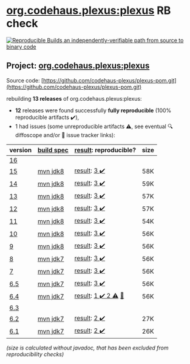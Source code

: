 [org.codehaus.plexus:plexus](https://central.sonatype.com/artifact/org.codehaus.plexus/plexus/versions) RB check
=======

[![Reproducible Builds](https://reproducible-builds.org/images/logos/rb.svg) an independently-verifiable path from source to binary code](https://reproducible-builds.org/)

## Project: [org.codehaus.plexus:plexus](https://central.sonatype.com/artifact/org.codehaus.plexus/plexus/versions)

Source code: [https://github.com/codehaus-plexus/plexus-pom.git](https://github.com/codehaus-plexus/plexus-pom.git)

rebuilding **13 releases** of org.codehaus.plexus:plexus:
- **12** releases were found successfully **fully reproducible** (100% reproducible artifacts :heavy_check_mark:),
- 1 had issues (some unreproducible artifacts :warning:, see eventual :mag: diffoscope and/or :memo: issue tracker links):

| version | [build spec](/BUILDSPEC.md) | [result](https://reproducible-builds.org/docs/jvm/): reproducible? | size |
| -- | --------- | ------ | -- |
| [16](https://central.sonatype.com/artifact/org.codehaus.plexus/plexus/16/pom) | | | |
| [15](https://central.sonatype.com/artifact/org.codehaus.plexus/plexus/15/pom) | [mvn jdk8](plexus-pom-15.buildspec) | [result](plexus-15.buildinfo): [3 :heavy_check_mark: ](plexus-15.buildcompare) | 58K |
| [14](https://central.sonatype.com/artifact/org.codehaus.plexus/plexus/14/pom) | [mvn jdk8](plexus-pom-14.buildspec) | [result](plexus-14.buildinfo): [3 :heavy_check_mark: ](plexus-14.buildcompare) | 59K |
| [13](https://central.sonatype.com/artifact/org.codehaus.plexus/plexus/13/pom) | [mvn jdk8](plexus-pom-13.buildspec) | [result](plexus-13.buildinfo): [3 :heavy_check_mark: ](plexus-13.buildcompare) | 57K |
| [12](https://central.sonatype.com/artifact/org.codehaus.plexus/plexus/12/pom) | [mvn jdk8](plexus-pom-12.buildspec) | [result](plexus-12.buildinfo): [3 :heavy_check_mark: ](plexus-12.buildcompare) | 57K |
| [11](https://central.sonatype.com/artifact/org.codehaus.plexus/plexus/11/pom) | [mvn jdk8](plexus-pom-11.buildspec) | [result](plexus-11.buildinfo): [3 :heavy_check_mark: ](plexus-11.buildcompare) | 54K |
| [10](https://central.sonatype.com/artifact/org.codehaus.plexus/plexus/10/pom) | [mvn jdk8](plexus-pom-10.buildspec) | [result](plexus-10.buildinfo): [3 :heavy_check_mark: ](plexus-10.buildcompare) | 56K |
| [9](https://central.sonatype.com/artifact/org.codehaus.plexus/plexus/9/pom) | [mvn jdk8](plexus-pom-9.buildspec) | [result](plexus-9.buildinfo): [3 :heavy_check_mark: ](plexus-9.buildcompare) | 56K |
| [8](https://central.sonatype.com/artifact/org.codehaus.plexus/plexus/8/pom) | [mvn jdk7](plexus-pom-8.buildspec) | [result](plexus-8.buildinfo): [3 :heavy_check_mark: ](plexus-8.buildcompare) | 56K |
| [7](https://central.sonatype.com/artifact/org.codehaus.plexus/plexus/7/pom) | [mvn jdk7](plexus-pom-7.buildspec) | [result](plexus-7.buildinfo): [3 :heavy_check_mark: ](plexus-7.buildcompare) | 56K |
| [6.5](https://central.sonatype.com/artifact/org.codehaus.plexus/plexus/6.5/pom) | [mvn jdk7](plexus-pom-6.5.buildspec) | [result](plexus-6.5.buildinfo): [3 :heavy_check_mark: ](plexus-6.5.buildcompare) | 56K |
| [6.4](https://central.sonatype.com/artifact/org.codehaus.plexus/plexus/6.4/pom) | [mvn jdk7](plexus-pom-6.4.buildspec) | [result](plexus-6.4.buildinfo): [1 :heavy_check_mark:  2 :warning:](plexus-6.4.buildcompare) [:memo:](https://github.com/codehaus-plexus/plexus-pom/issues/23) | 56K |
| [6.3](https://central.sonatype.com/artifact/org.codehaus.plexus/plexus/6.3/pom) | | | |
| [6.2](https://central.sonatype.com/artifact/org.codehaus.plexus/plexus/6.2/pom) | [mvn jdk7](plexus-pom-6.2.buildspec) | [result](plexus-6.2.buildinfo): [2 :heavy_check_mark: ](plexus-6.2.buildcompare) | 27K |
| [6.1](https://central.sonatype.com/artifact/org.codehaus.plexus/plexus/6.1/pom) | [mvn jdk7](plexus-pom-6.1.buildspec) | [result](plexus-6.1.buildinfo): [2 :heavy_check_mark: ](plexus-6.1.buildcompare) | 26K |

<i>(size is calculated without javadoc, that has been excluded from reproducibility checks)</i>
